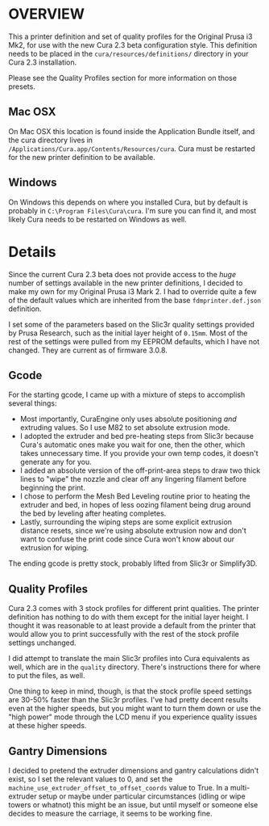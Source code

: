 OVERVIEW
===
This a printer definition and set of quality profiles for the Original Prusa i3 Mk2, for use with
the new Cura 2.3 beta configuration style. This definition needs to be placed in the
`cura/resources/definitions/` directory in your Cura 2.3 installation.

Please see the Quality Profiles section for more information on those presets.

Mac OSX
---
On Mac OSX this location is found inside the Application Bundle itself, and the cura directory lives
in `/Applications/Cura.app/Contents/Resources/cura`. Cura must be restarted for the new printer
definition to be available.

Windows
---
On Windows this depends on where you installed Cura, but by default is probably in `C:\Program
Files\Cura\cura`. I'm sure you can find it, and most likely Cura needs to be restarted on Windows as
well.

Details
===
Since the current Cura 2.3 beta does not provide access to the *huge* number of settings available
in the new printer definitions, I decided to make my own for my Original Prusa i3 Mark 2. I had to
override quite a few of the default values which are inherited from the base `fdmprinter.def.json`
definition.

I set some of the parameters based on the Slic3r quality settings provided by Prusa Research, such
as the initial layer height of `0.15mm`. Most of the rest of the settings were pulled from my EEPROM
defaults, which I have not changed. They are current as of firmware 3.0.8.

Gcode
---
For the starting gcode, I came up with a mixture of steps to accomplish several things:

- Most importantly, CuraEngine only uses absolute positioning *and* extruding values. So I use M82
  to set absolute extrusion mode.
- I adopted the extruder and bed pre-heating steps from Slic3r because Cura's automatic ones make
  you wait for one, then the other, which takes unnecessary time. If you provide your own temp
  codes, it doesn't generate any for you.
- I added an absolute version of the off-print-area steps to draw two thick lines to "wipe" the nozzle
  and clear off any lingering filament before beginning the print.
- I chose to perform the Mesh Bed Leveling routine prior to heating the extruder and bed, in hopes
  of less oozing filament being drug around the bed by leveling after heating completes.
- Lastly, surrounding the wiping steps are some explicit extrusion distance resets, since we're
  using absolute extrusion now and don't want to confuse the print code since Cura won't know about
  our extrusion for wiping.

The ending gcode is pretty stock, probably lifted from Slic3r or Simplify3D.

Quality Profiles
---
Cura 2.3 comes with 3 stock profiles for different print qualities. The printer definition has
nothing to do with them except for the initial layer height. I thought it was reasonable to at least
provide a default from the printer that would allow you to print successfully with the rest of the
stock profile settings unchanged.

I did attempt to translate the main Slic3r profiles into Cura equivalents as well, which are in the
`quality` directory. There's instructions there for where to put the files, as well.

One thing to keep in mind, though, is that the stock profile speed settings are 30-50% faster than
the Slic3r profiles. I've had pretty decent results even at the higher speeds, but you might want to
turn them down or use the "high power" mode through the LCD menu if you experience quality issues at
these higher speeds.

Gantry Dimensions
---
I decided to pretend the extruder dimensions and gantry calculations didn't exist, so I set the
relevant values to 0, and set the `machine_use_extruder_offset_to_offset_coords` value to True. In a
multi-extruder setup or maybe under particular circumstances (idling or wipe towers or whatnot) this
might be an issue, but until myself or someone else decides to measure the carriage, it seems to be
working fine.
